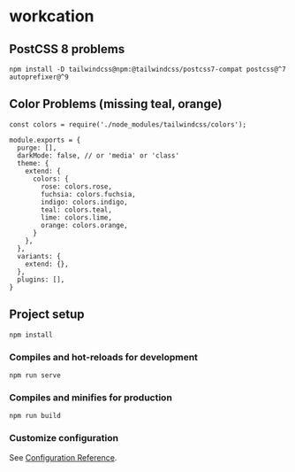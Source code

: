 # workcation

## PostCSS 8 problems
```
npm install -D tailwindcss@npm:@tailwindcss/postcss7-compat postcss@^7 autoprefixer@^9
```

## Color Problems (missing teal, orange)
```
const colors = require('./node_modules/tailwindcss/colors');

module.exports = {
  purge: [],
  darkMode: false, // or 'media' or 'class'
  theme: {
    extend: {
      colors: {
        rose: colors.rose,
        fuchsia: colors.fuchsia,
        indigo: colors.indigo,
        teal: colors.teal,
        lime: colors.lime,
        orange: colors.orange,
      }
    },
  },
  variants: {
    extend: {},
  },
  plugins: [],
}

```

## Project setup
```
npm install
```

### Compiles and hot-reloads for development
```
npm run serve
```

### Compiles and minifies for production
```
npm run build
```

### Customize configuration
See [Configuration Reference](https://cli.vuejs.org/config/).
